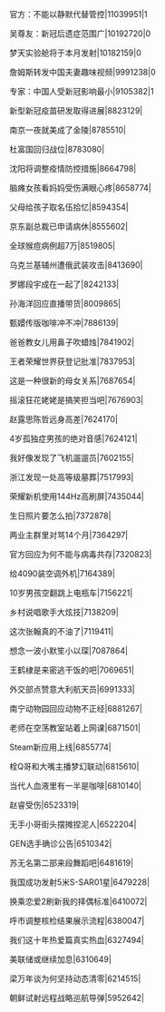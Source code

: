 官方：不能以静默代替管控|11039951|1

吴尊友：新冠后遗症范围广|10192720|0

梦天实验舱将于本月发射|10182159|0

詹姆斯转发中国夫妻趣味视频|9991238|0

专家：中国人受新冠影响最小|9105382|1

新型新冠疫苗研发取得进展|8823129|

南京一夜就美成了金陵|8785510|

杜富国回归战位|8783080|

沈阳将调整疫情防控措施|8664798|

脑瘫女孩看妈妈受伤满眼心疼|8658774|

父母给孩子取名伍拾忆|8594354|

京东副总裁已申请病休|8555602|

全球猴痘病例超7万|8519805|

乌克兰基辅州遭俄武装攻击|8413690|

罗娜段宇成在一起了|8242133|

孙海洋回应直播带货|8009865|

甄嬛传版咖啡冲不冲|7886139|

爸爸教女儿用鼻子吹蜡烛|7841902|

王者荣耀世界获登记批准|7837953|

这是一种很新的母女关系|7687654|

摇滚狂花姥姥是搞笑担当吧|7676903|

赵露思陈哲远身高差|7624170|

4岁孤独症男孩的绝对音感|7624121|

我好像发现了飞机遛遛员|7602155|

浙江发现一处高等级墓葬|7517993|

荣耀新机使用144Hz高刷屏|7435044|

生日照片要怎么拍|7372878|

两业主群里对骂14个月|7364297|

官方回应为何不能与病毒共存|7320823|

给4090装空调外机|7164389|

10岁男孩空翻跳上电瓶车|7156221|

乡村说唱歌手大炫技|7138209|

这次张翰真的不油了|7119411|

想念一波小默笙小以琛|7087864|

王鹤棣是来密逃干饭的吧|7069651|

外交部点赞意大利航天员|6991333|

南宁动物园回应动物不正经|6881267|

老师在空荡教室站着上网课|6871501|

Steam新应用上线|6855774|

栓Q哥和大嘴主播梦幻联动|6815610|

当代人血液里有一半是咖啡|6810140|

赵睿受伤|6523319|

无手小哥街头摆摊捏泥人|6522204|

GEN选手确诊公告|6510342|

苏无名第二部来段舞蹈吧|6481619|

我国成功发射5米S-SAR01星|6479228|

换乘恋爱2刷新我的择偶标准|6410072|

呼市调整核检结果展示流程|6380047|

我们这十年热爱篇真实热血|6327494|

美联储或继续加息|6310649|

梁万年谈为何坚持动态清零|6214515|

朝鲜试射远程战略巡航导弹|5952642|

